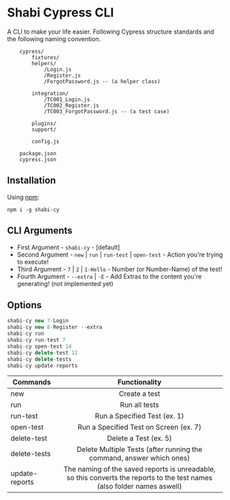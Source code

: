 # Shabi Cypress CLI

A CLI to make your life easier.
Following Cypress structure standards and the following naming convention.

```
    cypress/
        fixtures/
        helpers/
            /Login.js
            /Register.js
            /ForgotPassword.js -- (a helper class)

        integration/
            /TC001_Login.js
            /TC002_Register.js
            /TC003_ForgotPassword.js -- (a test case)

        plugins/
        support/

        config.js

    package.json
    cypress.json
```

## Installation

Using [npm](https://www.npmjs.com/):

    npm i -g shabi-cy

## CLI Arguments

-   First Argument - `shabi-cy` - [default]
-   Second Argument - `new` | `run` | `run-test` | `open-test` - Action you're trying to execute!
-   Third Argument - `7` | `2` | `1-Hello` - Number (or Number-Name) of the test!
-   Fourth Argument - `--extra` | `-E` - Add Extras to the content you're generating! (not implemented yet)

## Options

```javascript
shabi-cy new 7-Login
shabi-cy new 8-Register --extra
shabi-cy run
shabi-cy run-test 7
shabi-cy open-test 14
shabi-cy delete-test 12
shabi-cy delete-tests
shabi-cy update-reports
```

| Commands       |                                                      Functionality                                                       |
| -------------- | :----------------------------------------------------------------------------------------------------------------------: |
| new            |                                                      Create a test                                                       |
| run            |                                                      Run all tests                                                       |
| run-test       |                                               Run a Specified Test (ex. 1)                                               |
| open-test      |                                          Run a Specified Test on Screen (ex. 7)                                          |
| delete-test    |                                                  Delete a Test (ex. 5)                                                   |
| delete-tests   |                           Delete Multiple Tests (after running the command, answer which ones)                           |
| update-reports | The naming of the saved reports is unreadable, so this converts the reports to the test names (also folder names aswell) |
